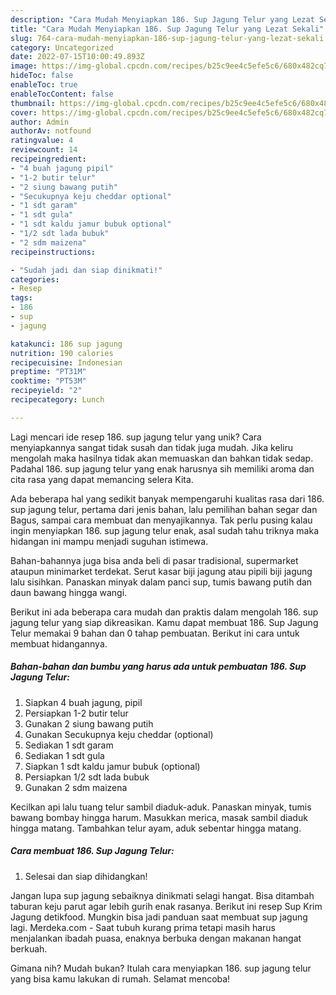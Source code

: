 ```yaml
---
description: "Cara Mudah Menyiapkan 186. Sup Jagung Telur yang Lezat Sekali"
title: "Cara Mudah Menyiapkan 186. Sup Jagung Telur yang Lezat Sekali"
slug: 764-cara-mudah-menyiapkan-186-sup-jagung-telur-yang-lezat-sekali
category: Uncategorized
date: 2022-07-15T10:00:49.893Z
image: https://img-global.cpcdn.com/recipes/b25c9ee4c5efe5c6/680x482cq70/186-sup-jagung-telur-foto-resep-utama.jpg
hideToc: false
enableToc: true
enableTocContent: false
thumbnail: https://img-global.cpcdn.com/recipes/b25c9ee4c5efe5c6/680x482cq70/186-sup-jagung-telur-foto-resep-utama.jpg
cover: https://img-global.cpcdn.com/recipes/b25c9ee4c5efe5c6/680x482cq70/186-sup-jagung-telur-foto-resep-utama.jpg
author: Admin
authorAv: notfound
ratingvalue: 4
reviewcount: 14
recipeingredient:
- "4 buah jagung pipil"
- "1-2 butir telur"
- "2 siung bawang putih"
- "Secukupnya keju cheddar optional"
- "1 sdt garam"
- "1 sdt gula"
- "1 sdt kaldu jamur bubuk optional"
- "1/2 sdt lada bubuk"
- "2 sdm maizena"
recipeinstructions:

- "Sudah jadi dan siap dinikmati!"
categories:
- Resep
tags:
- 186
- sup
- jagung

katakunci: 186 sup jagung 
nutrition: 190 calories
recipecuisine: Indonesian
preptime: "PT31M"
cooktime: "PT53M"
recipeyield: "2"
recipecategory: Lunch

---
```





Lagi mencari ide resep 186. sup jagung telur yang unik? Cara menyiapkannya sangat tidak susah dan tidak juga mudah. Jika keliru mengolah maka hasilnya tidak akan memuaskan dan bahkan tidak sedap. Padahal 186. sup jagung telur yang enak harusnya sih memiliki aroma dan cita rasa yang dapat memancing selera Kita.





Ada beberapa hal yang sedikit banyak mempengaruhi kualitas rasa dari 186. sup jagung telur, pertama dari jenis bahan, lalu pemilihan bahan segar dan Bagus, sampai cara membuat dan menyajikannya. Tak perlu pusing kalau ingin menyiapkan 186. sup jagung telur enak,      asal sudah tahu triknya maka hidangan ini mampu menjadi suguhan istimewa.














Bahan-bahannya juga bisa anda beli di pasar tradisional, supermarket ataupun minimarket terdekat. Serut kasar biji jagung atau pipili biji jagung lalu sisihkan. Panaskan minyak dalam panci sup, tumis bawang putih dan daun bawang hingga wangi.






Berikut ini ada beberapa cara mudah dan praktis dalam mengolah 186. sup jagung telur yang siap dikreasikan. Kamu dapat membuat 186. Sup Jagung Telur memakai 9 bahan dan 0 tahap pembuatan. Berikut ini cara untuk membuat hidangannya.

<!--inarticleads1-->

##### Bahan-bahan dan bumbu yang harus ada untuk pembuatan 186. Sup Jagung Telur:

1. Siapkan 4 buah jagung, pipil
1. Persiapkan 1-2 butir telur
1. Gunakan 2 siung bawang putih
1. Gunakan Secukupnya keju cheddar (optional)
1. Sediakan 1 sdt garam
1. Sediakan 1 sdt gula
1. Siapkan 1 sdt kaldu jamur bubuk (optional)
1. Persiapkan 1/2 sdt lada bubuk
1. Gunakan 2 sdm maizena


Kecilkan api lalu tuang telur sambil diaduk-aduk. Panaskan minyak, tumis bawang bombay hingga harum. Masukkan merica, masak sambil diaduk hingga matang. Tambahkan telur ayam, aduk sebentar hingga matang. 

<!--inarticleads2-->

##### Cara membuat 186. Sup Jagung Telur:


1. Selesai dan siap dihidangkan!

Jangan lupa sup jagung sebaiknya dinikmati selagi hangat. Bisa ditambah taburan keju parut agar lebih gurih enak rasanya. Berikut ini resep Sup Krim Jagung detikfood. Mungkin bisa jadi panduan saat membuat sup jagung lagi. Merdeka.com - Saat tubuh kurang prima tetapi masih harus menjalankan ibadah puasa, enaknya berbuka dengan makanan hangat berkuah. 

Gimana nih? Mudah bukan? Itulah cara menyiapkan 186. sup jagung telur yang bisa kamu lakukan di rumah. Selamat mencoba!
